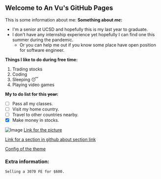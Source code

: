 ## Welcome to An Vu's GitHub Pages
This is some information about me:
**Something about _me_:**
- I'm a senior at UCSD and hopefully this is my last year to graduate.
- I don't have any internship experience yet hopefully I can find one this summer during the pandemic.
  - Or you can help me out if you know some place have open position for software engineer. 

**Things I like to do during free time:**
1. Trading stocks
2. Coding
3. Sleeping :sleeping:
4. Playing video games 

**My to do list for this ~~year~~:**
- [ ] Pass all my classes.
- [ ] Visit my home country.
- [ ] Travel to other countries nearby.
- [x] Make money in stocks.

![Image](https://hips.hearstapps.com/hmg-prod.s3.amazonaws.com/images/dog-puppy-on-garden-royalty-free-image-1586966191.jpg?crop=1.00xw:0.669xh;0,0.190xh&resize=980:*)
[Link for the picture](https://hips.hearstapps.com/hmg-prod.s3.amazonaws.com/images/dog-puppy-on-garden-royalty-free-image-1586966191.jpg?crop=1.00xw:0.669xh;0,0.190xh&resize=980:*)

[Link for a section in github about section link](https://docs.github.com/en/free-pro-team@latest/github/writing-on-github/basic-writing-and-formatting-syntax#section-links)

[Config of the theme](./123)

### Extra information:
```
Selling a 3070 FE for $600.
```

